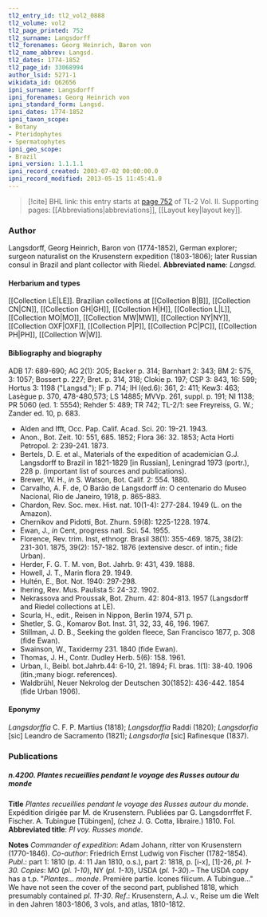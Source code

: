 ```yaml
---
tl2_entry_id: tl2_vol2_0888
tl2_volume: vol2
tl2_page_printed: 752
tl2_surname: Langsdorff
tl2_forenames: Georg Heinrich, Baron von
tl2_name_abbrev: Langsd.
tl2_dates: 1774-1852
tl2_page_id: 33068994
author_lsid: 5271-1
wikidata_id: Q62656
ipni_surname: Langsdorff
ipni_forenames: Georg Heinrich von
ipni_standard_form: Langsd.
ipni_dates: 1774-1852
ipni_taxon_scope: 
- Botany
- Pteridophytes
- Spermatophytes
ipni_geo_scope: 
- Brazil
ipni_version: 1.1.1.1
ipni_record_created: 2003-07-02 00:00:00.0
ipni_record_modified: 2013-05-15 11:45:41.0
---
```



> [!cite] BHL link: this entry starts at [page 752](https://www.biodiversitylibrary.org/page/33068994) of TL-2 Vol. II.
> Supporting pages: [[Abbreviations|abbreviations]], [[Layout key|layout key]].

### Author

Langsdorff, Georg Heinrich, Baron von (1774-1852), German explorer; surgeon naturalist on the Krusenstern expedition (1803-1806); later Russian consul in Brazil and plant collector with Riedel. 
**Abbreviated name**: *Langsd.*

#### Herbarium and types

[[Collection LE|LE]]. Brazilian collections at [[Collection B|B]], [[Collection CN|CN]], [[Collection GH|GH]], [[Collection H|H]], [[Collection L|L]], [[Collection MO|MO]], [[Collection MW|MW]], [[Collection NY|NY]], [[Collection OXF|OXF]], [[Collection P|P]], [[Collection PC|PC]], [[Collection PH|PH]], [[Collection W|W]].

#### Bibliography and biography

ADB 17: 689-690; AG 2(1): 205; Backer p. 314; Barnhart 2: 343; BM 2: 575, 3: 1057; Bossert p. 227; Bret. p. 314, 318; Clokie p. 197; CSP 3: 843, 16: 599; Hortus 3: 1198 ("Langsd."); IF p. 714; IH I(ed.6): 361, 2: 411; Kew3: 463; Lasègue p. 370, 478-480,573; LS 14885; MVVp. 261, suppl. p. 191; NI 1138; PR 5060 (ed. 1: 5554); Rehder 5: 489; TR 742; TL-2/1: see Freyreiss, G. W.; Zander ed. 10, p. 683.
- Alden and Ifft, Occ. Pap. Calif. Acad. Sci. 20: 19-21. 1943.
- Anon., Bot. Zeit. 10: 551, 685. 1852; Flora 36: 32. 1853; Acta Horti Petropol. 2: 239-241. 1873.
- Bertels, D. E. et al., Materials of the expedition of academician G.J. Langsdorff to Brazil in 1821-1829 \[in Russian\], Leningrad 1973 (portr.), 228 p. (important list of sources and publications).
- Brewer, W. H., *in* S. Watson, Bot. Calif. 2: 554. 1880.
- Carvalho, A. F. de, O Barão de Langsdorff *in*: O centenario do Museo Nacional, Rio de Janeiro, 1918, p. 865-883.
- Chardon, Rev. Soc. mex. Hist. nat. 10(1-4): 277-284. 1949 (L. on the Amazon).
- Chernikov and Pidotti, Bot. Zhurn. 59(8): 1225-1228. 1974.
- Ewan, J., *in* Cent, progress natl. Sci. 54. 1955.
- Florence, Rev. trim. Inst, ethnogr. Brasil 38(1): 355-469. 1875, 38(2): 231-301. 1875, 39(2): 157-182. 1876 (extensive descr. of intin.; fide Urban).
- Herder, F. G. T. M. von, Bot. Jahrb. 9: 431, 439. 1888.
- Howell, J. T., Marin flora 29. 1949.
- Hultén, E., Bot. Not. 1940: 297-298.
- Ihering, Rev. Mus. Paulista 5: 24-32. 1902.
- Nekrassova and Proussak, Bot. Zhurn. 42: 804-813. 1957 (Langsdorff and Riedel collections at LE).
- Scurla, H., edit., Reisen in Nippon, Berlin 1974, 571 p.
- Shetler, S. G., Komarov Bot. Inst. 31, 32, 33, 46, 196. 1967.
- Stillman, J. D. B., Seeking the golden fleece, San Francisco 1877, p. 308 (fide Ewan).
- Swainson, W., Taxidermy 231. 1840 (fide Ewan).
- Thomas, J. H., Contr. Dudley Herb. 5(6): 158. 1961.
- Urban, I., Beibl. bot.Jahrb.44: 6-10, 21. 1894; Fl. bras. 1(1): 38-40. 1906 (itin.;many biogr. references).
- Waldbrühl, Neuer Nekrolog der Deutschen 30(1852): 436-442. 1854 (fide Urban 1906).

#### Eponymy

*Langsdorffia* C. F. P. Martius (1818); *Langsdorffia* Raddi (1820); *Langsdorfia* \[sic\] Leandro de Sacramento (1821); *Langsdorfia* \[sic\] Rafinesque (1837).

### Publications

##### n.4200. Plantes recueillies pendant le voyage des Russes autour du monde

**Title**
*Plantes recueillies pendant le voyage des Russes autour du monde*. Expédition dirigée par M. de Krusenstern. Publiées par G. Langsdorrffet F. Fischer. A. Tubingue \[Tübingen\], (chez J. G. Cotta, libraire.) 1810. Fol.
**Abbreviated title**: *Pl voy. Russes monde*.

**Notes**
*Commander of expedition*: Adam Johann, ritter von Krusenstern (1770-1846).
*Co-author*: Friedrich Ernst Ludwig von Fischer (1782-1854).
*Publ*.: part 1: 1810 (p. 4: 11 Jan 1810, o.s.), part 2: 1818, p. \[i-x\], \[1\]-26, *pl. 1-30. Copies*: MO (*pl. 1-10*), NY (*pl. 1-10*), USDA (*pl. 1-30*).– The USDA copy has a t.p. "*Plantes... monde*. Première partie. Icones filicum. A Tubingue..." We have not seen the cover of the second part, published 1818, which presumably contained *pl. 11-30*.
*Ref*.: Krusenstern, A.J. v., Reise um die Welt in den Jahren 1803-1806, 3 vols, and atlas, 1810-1812.

